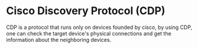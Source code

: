 # Cisco Discovery Protocol (CDP)

CDP is a protocol that runs only on devices founded by cisco, by using CDP, one can check the target device's physical connections and get the information about the neighboring devices.